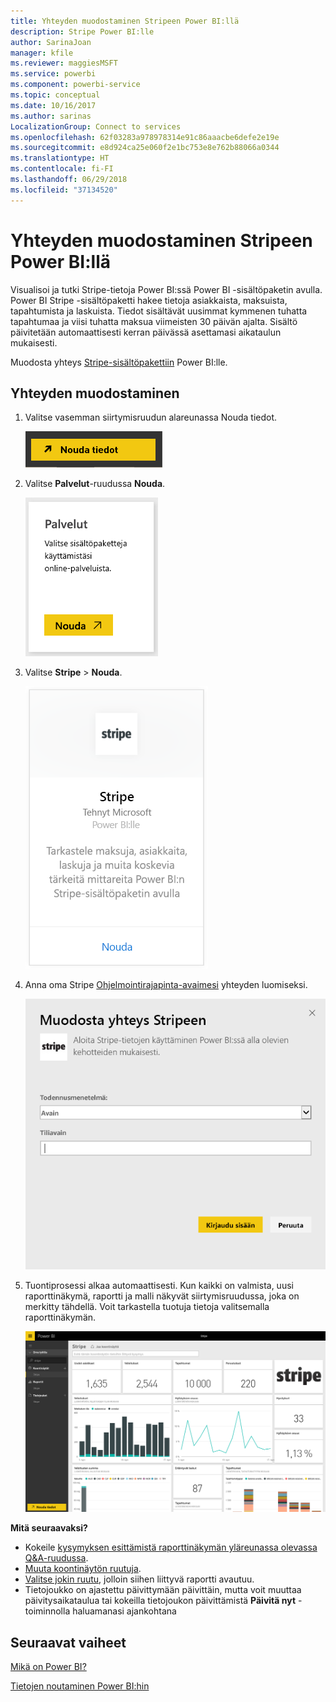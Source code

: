 ```yaml
---
title: Yhteyden muodostaminen Stripeen Power BI:llä
description: Stripe Power BI:lle
author: SarinaJoan
manager: kfile
ms.reviewer: maggiesMSFT
ms.service: powerbi
ms.component: powerbi-service
ms.topic: conceptual
ms.date: 10/16/2017
ms.author: sarinas
LocalizationGroup: Connect to services
ms.openlocfilehash: 62f03283a978978314e91c86aaacbe6defe2e19e
ms.sourcegitcommit: e8d924ca25e060f2e1bc753e8e762b88066a0344
ms.translationtype: HT
ms.contentlocale: fi-FI
ms.lasthandoff: 06/29/2018
ms.locfileid: "37134520"
---
```

# <a name="connect-to-stripe-with-power-bi"></a>Yhteyden muodostaminen Stripeen Power BI:llä
Visualisoi ja tutki Stripe-tietoja Power BI:ssä Power BI -sisältöpaketin avulla. Power BI Stripe -sisältöpaketti hakee tietoja asiakkaista, maksuista, tapahtumista ja laskuista. Tiedot sisältävät uusimmat kymmenen tuhatta tapahtumaa ja viisi tuhatta maksua viimeisten 30 päivän ajalta. Sisältö päivitetään automaattisesti kerran päivässä asettamasi aikataulun mukaisesti. 

Muodosta yhteys [Stripe-sisältöpakettiin](https://app.powerbi.com/getdata/services/stripe) Power BI:lle.

## <a name="how-to-connect"></a>Yhteyden muodostaminen
1. Valitse vasemman siirtymisruudun alareunassa Nouda tiedot.  
   
    ![](media/service-connect-to-stripe/getdata.png)
2. Valitse **Palvelut**-ruudussa **Nouda**.  
   
    ![](media/service-connect-to-stripe/services.png)  
3. Valitse **Stripe** &gt; **Nouda**.  
   
    ![](media/service-connect-to-stripe/stripe.png)  
4. Anna oma Stripe [Ohjelmointirajapinta-avaimesi](https://dashboard.stripe.com/account/apikeys) yhteyden luomiseksi.  
   
    ![](media/service-connect-to-stripe/creds.png)
5. Tuontiprosessi alkaa automaattisesti. Kun kaikki on valmista, uusi raporttinäkymä, raportti ja malli näkyvät siirtymisruudussa, joka on merkitty tähdellä. Voit tarkastella tuotuja tietoja valitsemalla raporttinäkymän.
   
    ![](media/service-connect-to-stripe/dashboard.png)

**Mitä seuraavaksi?**

* Kokeile [kysymyksen esittämistä raporttinäkymän yläreunassa olevassa Q&A-ruudussa](power-bi-q-and-a.md).
* [Muuta koontinäytön ruutuja](service-dashboard-edit-tile.md).
* [Valitse jokin ruutu](service-dashboard-tiles.md), jolloin siihen liittyvä raportti avautuu.
* Tietojoukko on ajastettu päivittymään päivittäin, mutta voit muuttaa päivitysaikataulua tai kokeilla tietojoukon päivittämistä **Päivitä nyt** -toiminnolla haluamanasi ajankohtana

## <a name="next-steps"></a>Seuraavat vaiheet
[Mikä on Power BI?](power-bi-overview.md)

[Tietojen noutaminen Power BI:hin](service-get-data.md)

